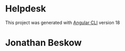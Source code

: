 # Helpdesk

This project was generated with [Angular CLI](https://github.com/angular/angular-cli) version 18

# Jonathan Beskow
